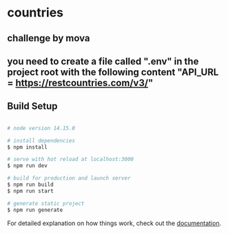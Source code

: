 # countries

## challenge by mova

## you need to create a file called ".env" in the project root with the following content "API_URL = https://restcountries.com/v3/"


## Build Setup

```bash

# node version 14.15.0

# install dependencies
$ npm install

# serve with hot reload at localhost:3000
$ npm run dev

# build for production and launch server
$ npm run build
$ npm run start

# generate static project
$ npm run generate
```

For detailed explanation on how things work, check out the [documentation](https://nuxtjs.org).


